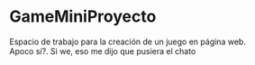 # GameMiniProyecto
Espacio de trabajo para la creación de un juego en página web.  
Apoco sí?.
Si we, eso me dijo que pusiera el chato
